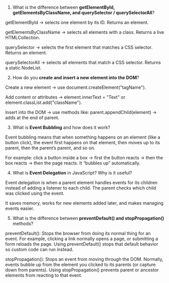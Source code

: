 1. What is the difference between **getElementById, getElementsByClassName, and querySelector / querySelectorAll**?

getElementById -> selects one element by its ID. Returns an element.

getElementsByClassName -> selects all elements with a class. Returns a live HTMLCollection.

querySelector -> selects the first element that matches a CSS selector. Returns an element.

querySelectorAll -> selects all elements that match a CSS selector. Returns a static NodeList.

2. How do you **create and insert a new element into the DOM**?

Create a new element -> use document.createElement("tagName").

Add content or attributes -> element.innerText = "Text" or element.classList.add("className").

Insert into the DOM -> use methods like: parent.appendChild(element) -> adds at the end of parent.

3. What is **Event Bubbling** and how does it work?

Event bubbling means that when something happens on an element (like a button click), the event first happens on that element, then moves up to its parent, then the parent’s parent, and so on.

For example: click a button inside a box -> first the button reacts -> then the box reacts -> then the page reacts. It “bubbles up” automatically.

4. What is **Event Delegation** in JavaScript? Why is it useful?

Event delegation is when a parent element handles events for its children instead of adding a listener to each child. The parent checks which child was clicked using the event.

It saves memory, works for new elements added later, and makes managing events easier.

5. What is the difference between **preventDefault() and stopPropagation()** methods?

preventDefault(): Stops the browser from doing its normal thing for an event. For example, clicking a link normally opens a page, or submitting a form reloads the page. Using preventDefault() stops that default behavior so custom code can run instead.

stopPropagation(): Stops an event from moving through the DOM. Normally, events bubble up from the element you clicked to its parents (or capture down from parents). Using stopPropagation() prevents parent or ancestor elements from reacting to that event.
